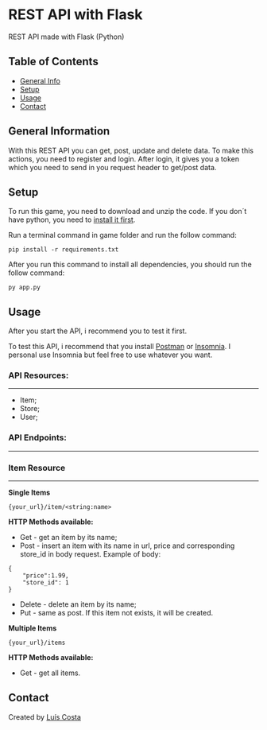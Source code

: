# REST API with Flask
REST API made with Flask (Python)

## Table of Contents
* [General Info](#general-information)
* [Setup](#setup)
* [Usage](#usage)
* [Contact](#contact)


## General Information

With this REST API you can get, post, update and delete data. To make this actions, you need to register and login. After login, it gives you a token which you need to send in you request header to get/post data.

## Setup
To run this game, you need to download and unzip the code. If you don´t have python, you need to [install it first](https://www.python.org/downloads/).

Run a terminal command in game folder and run the follow command:
```
pip install -r requirements.txt
```

After you run this command to install all dependencies, you should run the follow command:
```
py app.py
```

## Usage

After you start the API, i recommend you to test it first. 

To test this API, i recommend that you install [Postman](https://www.postman.com/) or [Insomnia](https://insomnia.rest/download). I personal use Insomnia but feel free to use whatever you want.

### API Resources:
------
- Item;
- Store;
- User;

### API Endpoints:
------
### Item Resource
------
**Single Items**
```
{your_url}/item/<string:name>
```
**HTTP Methods available:**
- Get - get an item by its name;
- Post - insert an item with its name in url, price and corresponding store_id in body request. Example of body:
```
{
    "price":1.99,
    "store_id": 1
}
```
- Delete - delete an item by its name;
- Put - same as post. If this item not exists, it will be created.


**Multiple Items**
```
{your_url}/items
```
**HTTP Methods available:**
- Get - get all items.




## Contact
Created by [Luís Costa](https://www.linkedin.com/in/lu%C3%ADs-costa-793a2414b/)

